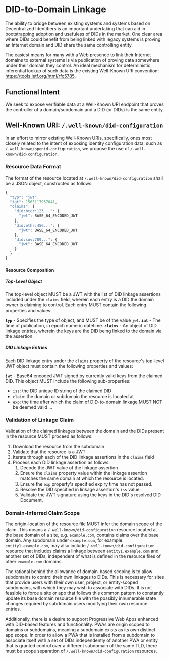 
# DID-to-Domain Linkage

The ability to bridge between existing systems and systems based on Decentralized Identifiers is an important undertaking that can aid in bootstrapping adoption and usefuless of DIDs in the market. One clear area where DIDs could benefit from being linked with legacy systems is proving an Internet domain and DID share the same controlling entity.

The easiest means for many with a Web presence to link their Internet domains to external systems is via publication of proving data somewhere under their domain they control. An ideal mechanism for deterministic, inferential lookup of such data is the existing Well-Known URI convention: https://tools.ietf.org/html/rfc5785.

## Functional Intent

We seek to expose verifiable data at a Well-Known URI endpoint that proves the controller of a domain/subdomain and a DID (or DIDs) is the same entity.

## Well-Known URI: `/.well-known/did-configuration`

In an effort to mirror existing Well-Known URIs, specifically, ones most closely related to the intent of exposing identity configuration data, such as `/.well-known/openid-configuration`, we propose the use of `/.well-known/did-configuration`.

### Resource Data Format

The format of the resource located at `/.well-known/did-configuration` shall be a JSON object, constructed as follows:

```js
{
  "typ": "jwt",
  "iat": 1565117957841,
  "claims": {
    "did:btcr:123...": {
      "jwt": BASE_64_ENCODED_JWT
    },
    "did:ethr:456...": {
      "jwt": BASE_64_ENCODED_JWT
    },
    "did:sov:789...": {
      "jwt": BASE_64_ENCODED_JWT
    }
  }
}
```

#### Resource Composition

##### Top-Level Object

The top-level object MUST be a JWT with the list of DID linkage assertions included under the `claims` field, wherein each entry is a DID the domain owner is claiming to control. Each entry MUST contain the following properties and values:

**`typ`** - Specifies the type of object, and MUST be of the value `jwt`.
**`iat`** - The time of publication, in epoch numeric datetime.
**`claims`** - An object of DID linkage entries, wherein the keys are the DID being linked to the domain via the assertion.

##### DID Linkage Entries

Each DID linkage entry under the `claims` property of the resource's top-level JWT object must contain the following properties and values:

**`jwt`** - Base64 encoded JWT signed by currently valid keys from the claimed DID. This object MUST include the following sub-properties:
- `iss`: the DID unique ID string of the claimed DID
- `claim`: the domain or subdomain the resource is located at
- `exp`: the time after which the claim of DID-to-domain linkage MUST NOT be deemed valid
...

### Validation of Linkage Claim

Validation of the claimed linkages between the domain and the DIDs present in the resource MUST proceed as follows:

1. Download the resource from the subdomain
2. Validate that the resource is a JWT
3. Iterate through each of the DID linkage assertions in the `claims` field
4. Process each DID linkage assertion as follows:
    1. Decode the JWT value of the linkage assertion
    2. Ensure the `claims` property value within the linkage assertion matches the same domain at which the resource is located.
    3. Ensure the `exp` property's specified expiry time has not passed.
    3. Resolve the DID specified in linkage assertion's `iss` value.
    4. Validate the JWT signature using the keys in the DID's resolved DID Document.

### Domain-Inferred Claim Scope

The origin-location of the resource file MUST infer the domain scope of the claim. This means a `/.well-known/did-configuration` resource located at the base domain of a site, e.g. `example.com`, contains claims over the base domain. Any subdomain under `example.com`, for example: `entity1.example.com`, may also include `/.well-known/did-configuration` resource that includes claims a linkage between `entity1.example.com` and another set of DIDs, independent of what is defined in the resource files of other `example.com` domains.

The rational behind the allowance of domain-based scoping is to allow subdomains to control their own linkages to DIDs. This is necessary for sites that provide users with their own user, project, or entity-scoped subdomains, with which they may wish to associate with DIDs. It is not feasible to force a site or app that follows this common pattern to constantly update its base domain resource file with the possibly innumerable state changes required by subdomain users modifying their own resource entries.

Additionally, there is a desire to support Progressive Web Apps enhanced with DID-based features and functionality. PWAs are origin scoped to domains or subdomains, meaning a subdomain exists as its own distinct app scope. In order to allow a PWA that is installed from a subdomain to associate itself with a set of DIDs independently of another PWA or entity that is granted control over a different subdomain of the same TLD, there must be scope separation of `/.well-known/did-configuration` resources.
